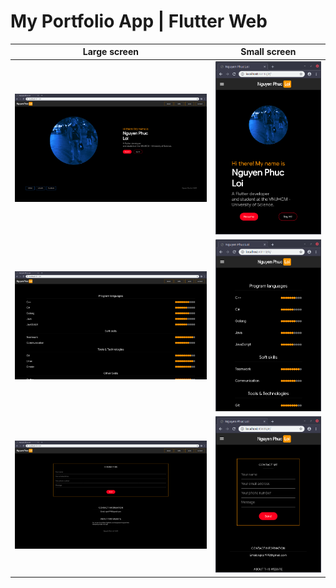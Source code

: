 # My Portfolio App | Flutter Web

| Large screen  | Small screen |
| ------------- | ------------- |
| ![profile](demo/profile.png)  | ![profile small](demo/profile_small.png)   |
| ![skills](demo/skills.png)  | ![skills small](demo/skills_small.png)   |
| ![contact](demo/contact.png)  | ![contact small](demo/contact_small.png)   |